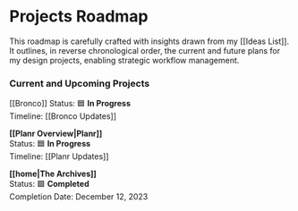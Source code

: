 # Projects Roadmap
This roadmap is carefully crafted with insights drawn from my [[Ideas List]]. It outlines, in reverse chronological order, the current and future plans for my design projects, enabling strategic workflow management.
### Current and Upcoming Projects

[[Bronco]]
    Status: 🟦 **In Progress**  
    Timeline: [[Bronco Updates]]

**[[Planr Overview|Planr]]**  
    Status: 🟦 **In Progress**  
    Timeline: [[Planr Updates]]

 **[[home|The Archives]]**  
    Status: 🟩 **Completed**  
    Completion Date: December 12, 2023  